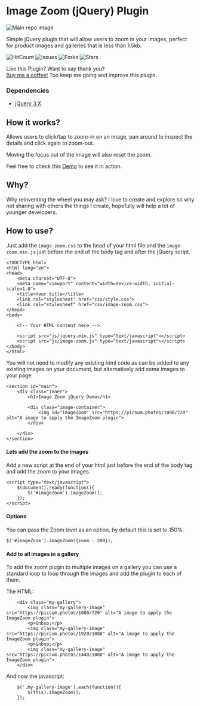 # Image Zoom (jQuery) Plugin

![Main repo image](https://repository-images.githubusercontent.com/267067307/15918280-a010-11ea-9c42-2246286f868b)

Simple jQuery plugin that will allow users to zoom in your images, perfect for product images and galleries that is less than 1.5kb.

![HitCount](http://hits.dwyl.com/mario-duarte/image-zoom-plugin.svg)
![issues](https://img.shields.io/github/issues/Mario-Duarte/image-zoom-plugin)
![Forks](https://img.shields.io/github/forks/Mario-Duarte/image-zoom-plugin)
![Stars](https://img.shields.io/github/stars/Mario-Duarte/image-zoom-plugin)


Like this Plugin? Want to say thank you?<br/>
[Buy me a coffee!](https://paypal.me/MarioDuarte?locale.x=en_GB) Too keep me going and improve this plugin.

### Dependencies
- [jQuery 3.X](https://jquery.com/download/)

## How it works?

Allows users to click/tap to zoom-in on an image, pan around to inspect the details and click again to zoom-out.

Moving the focus out of the image will also reset the zoom.

Feel free to check this [Demo](https://mario-duarte.github.io/image-zoom-plugin/) to see it in action.

## Why?

Why reinventing the wheel you may ask? I love to create and explore so why not sharing with others the things I create, hopefully will help a lot of younger developers.

## How to use?

Just add the `image-zoom.css` to the head of your html file and the `image-zoom.min.js` just before the end of the body tag and after the jQuery script.

```
<!DOCTYPE html>
<html lang="en">
<head>
    <meta charset="UTF-8">
    <meta name="viewport" content="width=device-width, initial-scale=1.0">
	<title>Your title</title>
	<link rel="stylesheet" href="css/style.css">
	<link rel="stylesheet" href="css/image-zoom.css">
</head>
<body>

	<!-- Your HTML content here -->

	<script src="js/jquery.min.js" type="text/javascript"></script>
	<script src="js/image-zoom.js" type="text/javascript"></script>
</body>
</html>
```

You will not need to modify any existing html code as can be added to any existing images on your document, but alternatively add some images to your page:

```
<section id="main">
	<div class="inner">
		<h1>Image Zoom jQuery Demo</h1>

		<div class="image-container">
			<img id="imageZoom" src="https://picsum.photos/1080/720" alt="A image to apply the ImageZoom plugin">
		</div>

	</div>
</section>
```

#### Lets add the zoom to the images

Add a new script at the end of your html just before the end of the body tag and add the zoom to your images.

```
<script type="text/javascript">
	$(document).ready(function(){
		$('#imageZoom').imageZoom();
	});
</script>
```

#### Options

You can pass the Zoom level as an option, by default this is set to 150%.

`$('#imageZoom').imageZoom({zoom : 200});`

#### Add to all images in a gallery

To add the zoom plugin to multiple images on a gallery you can use a standard loop to loop through the images and add the plugin to each of them.

The HTML:
```
	<div class="my-gallery">
		<img class="my-gallery-image" src="https://picsum.photos/1080/720" alt="A image to apply the ImageZoom plugin">
		<p>&nbsp;</p>
		<img class="my-gallery-image" src="https://picsum.photos/1920/1080" alt="A image to apply the ImageZoom plugin">
		<p>&nbsp;</p>
		<img class="my-gallery-image" src="https://picsum.photos/1440/1080" alt="A image to apply the ImageZoom plugin">
	</div>
```

And now the javascript:
```
	$('.my-gallery-image').each(function(){
		$(this).imageZoom();
	});
```

